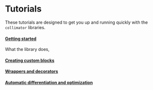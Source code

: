 # Tutorials

These tutorials are designed to get you up and running quickly with the `collimator` libraries.

#### [Getting started](./01-getting-started.ipynb)
What the library does,

#### [Creating custom blocks](./02-creating-custom-blocks.ipynb)

#### [Wrappers and decorators](./03-wrappers.ipynb)

#### [Automatic differentiation and optimization](./04-automatic-differentiation-optimization.ipynb)